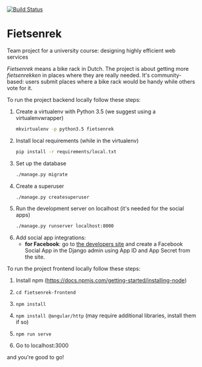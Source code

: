 [![Build Status](https://travis-ci.org/martarozek/jnp3.svg?branch=master)](https://travis-ci.org/martarozek/jnp3)

# Fietsenrek
Team project for a university course: designing highly efficient web services

_Fietsenrek_ means a bike rack in Dutch. The project is about getting
more _fietsenrekken_ in places where they are really needed. 
It's community-based: users submit places where a bike rack would be
handy while others vote for it.

To run the project backend locally follow these steps:

1. Create a virtualenv with Python 3.5 (we suggest using a virtualenvwrapper)
    ```bash
    mkvirtualenv -p python3.5 fietsenrek
    ```
2. Install local requirements (while in the virtualenv)
    ```bash
    pip install -r requirements/local.txt
    ```
4. Set up the database
    ```bash
    ./manage.py migrate
    ```
5. Create a superuser
    ```bash
    ./manage.py createsuperuser
    ```
6. Run the development server on localhost (it's needed for the social apps)
    ```bash
    ./manage.py runserver localhost:8000
    ```
7. Add social app integrations:
    * **for Facebook**: go to [the developers site](https://developers.facebook.com/apps/237608516653103/dashboard/)
        and create a Facebook Social App in the Django admin using App ID and 
        App Secret from the site.
 

To run the project frontend locally follow these steps:

1. Install npm (https://docs.npmjs.com/getting-started/installing-node)
 
2. `cd fietsenrek-frontend`

3. `npm install`

4. `npm install @angular/http` (may require additional libraries, install them if so)

5. `npm run serve`

6. Go to localhost:3000

and you're good to go!
